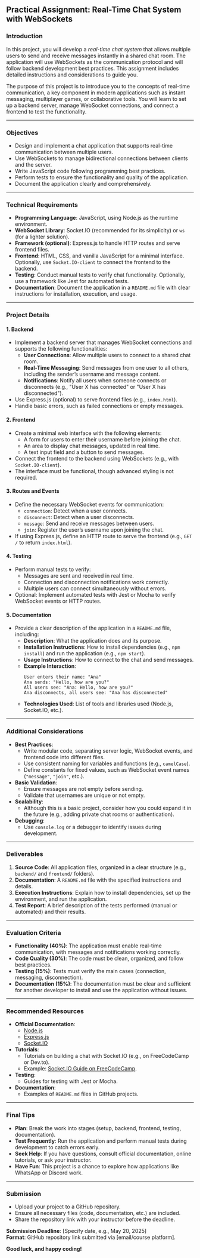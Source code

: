 ## **Practical Assignment: Real-Time Chat System with WebSockets**

### **Introduction**

In this project, you will develop a *real-time chat system* that allows multiple users to send and receive messages instantly in a shared chat room. The application will use WebSockets as the communication protocol and will follow backend development best practices. This assignment includes detailed instructions and considerations to guide you.

The purpose of this project is to introduce you to the concepts of real-time communication, a key component in modern applications such as instant messaging, multiplayer games, or collaborative tools. You will learn to set up a backend server, manage WebSocket connections, and connect a frontend to test the functionality.

---

### **Objectives**

- Design and implement a chat application that supports real-time communication between multiple users.
- Use WebSockets to manage bidirectional connections between clients and the server.
- Write JavaScript code following programming best practices.
- Perform tests to ensure the functionality and quality of the application.
- Document the application clearly and comprehensively.

---

### **Technical Requirements**

- **Programming Language**: JavaScript, using Node.js as the runtime environment.
- **WebSocket Library**: Socket.IO (recommended for its simplicity) or `ws` (for a lighter solution).
- **Framework (optional)**: Express.js to handle HTTP routes and serve frontend files.
- **Frontend**: HTML, CSS, and vanilla JavaScript for a minimal interface. Optionally, use `Socket.IO-client` to connect the frontend to the backend.
- **Testing**: Conduct manual tests to verify chat functionality. Optionally, use a framework like Jest for automated tests.
- **Documentation**: Document the application in a `README.md` file with clear instructions for installation, execution, and usage.

---

### **Project Details**

#### **1. Backend**
- Implement a backend server that manages WebSocket connections and supports the following functionalities:
  - **User Connections**: Allow multiple users to connect to a shared chat room.
  - **Real-Time Messaging**: Send messages from one user to all others, including the sender’s username and message content.
  - **Notifications**: Notify all users when someone connects or disconnects (e.g., "User X has connected" or "User X has disconnected").
- Use Express.js (optional) to serve frontend files (e.g., `index.html`).
- Handle basic errors, such as failed connections or empty messages.

#### **2. Frontend**
- Create a minimal web interface with the following elements:
  - A form for users to enter their username before joining the chat.
  - An area to display chat messages, updated in real time.
  - A text input field and a button to send messages.
- Connect the frontend to the backend using WebSockets (e.g., with `Socket.IO-client`).
- The interface must be functional, though advanced styling is not required.

#### **3. Routes and Events**
- Define the necessary WebSocket events for communication:
  - `connection`: Detect when a user connects.
  - `disconnect`: Detect when a user disconnects.
  - `message`: Send and receive messages between users.
  - `join`: Register the user’s username upon joining the chat.
- If using Express.js, define an HTTP route to serve the frontend (e.g., `GET /` to return `index.html`).

#### **4. Testing**
- Perform manual tests to verify:
  - Messages are sent and received in real time.
  - Connection and disconnection notifications work correctly.
  - Multiple users can connect simultaneously without errors.
- Optional: Implement automated tests with Jest or Mocha to verify WebSocket events or HTTP routes.

#### **5. Documentation**
- Provide a clear description of the application in a `README.md` file, including:
  - **Description**: What the application does and its purpose.
  - **Installation Instructions**: How to install dependencies (e.g., `npm install`) and run the application (e.g., `npm start`).
  - **Usage Instructions**: How to connect to the chat and send messages.
  - **Example Interaction**:
    ```
    User enters their name: "Ana"
    Ana sends: "Hello, how are you?"
    All users see: "Ana: Hello, how are you?"
    Ana disconnects, all users see: "Ana has disconnected"
    ```
  - **Technologies Used**: List of tools and libraries used (Node.js, Socket.IO, etc.).

---

### **Additional Considerations**

- **Best Practices**:
  - Write modular code, separating server logic, WebSocket events, and frontend code into different files.
  - Use consistent naming for variables and functions (e.g., `camelCase`).
  - Define constants for fixed values, such as WebSocket event names (`"message"`, `"join"`, etc.).
- **Basic Validation**:
  - Ensure messages are not empty before sending.
  - Validate that usernames are unique or not empty.
- **Scalability**:
  - Although this is a basic project, consider how you could expand it in the future (e.g., adding private chat rooms or authentication).
- **Debugging**:
  - Use `console.log` or a debugger to identify issues during development.

---

### **Deliverables**

1. **Source Code**: All application files, organized in a clear structure (e.g., `backend/` and `frontend/` folders).
2. **Documentation**: A `README.md` file with the specified instructions and details.
3. **Execution Instructions**: Explain how to install dependencies, set up the environment, and run the application.
4. **Test Report**: A brief description of the tests performed (manual or automated) and their results.

---

### **Evaluation Criteria**

- **Functionality (40%)**: The application must enable real-time communication, with messages and notifications working correctly.
- **Code Quality (30%)**: The code must be clean, organized, and follow best practices.
- **Testing (15%)**: Tests must verify the main cases (connection, messaging, disconnection).
- **Documentation (15%)**: The documentation must be clear and sufficient for another developer to install and use the application without issues.

---

### **Recommended Resources**

- **Official Documentation**:
  - [Node.js](https://nodejs.org/en/docs/)
  - [Express.js](https://expressjs.com/)
  - [Socket.IO](https://socket.io/docs/v4/)
- **Tutorials**:
  - Tutorials on building a chat with Socket.IO (e.g., on FreeCodeCamp or Dev.to).
  - Example: [Socket.IO Guide on FreeCodeCamp](https://www.freecodecamp.org/news/how-to-build-a-chat-app-with-socket-io-node-js/).
- **Testing**:
  - Guides for testing with Jest or Mocha.
- **Documentation**:
  - Examples of `README.md` files in GitHub projects.

---

### **Final Tips**

- **Plan**: Break the work into stages (setup, backend, frontend, testing, documentation).
- **Test Frequently**: Run the application and perform manual tests during development to catch errors early.
- **Seek Help**: If you have questions, consult official documentation, online tutorials, or ask your instructor.
- **Have Fun**: This project is a chance to explore how applications like WhatsApp or Discord work.

---

### **Submission**

- Upload your project to a GitHub repository.
- Ensure all necessary files (code, documentation, etc.) are included.
- Share the repository link with your instructor before the deadline.

**Submission Deadline**: [Specify date, e.g., May 20, 2025]  
**Format**: GitHub repository link submitted via [email/course platform].

**Good luck, and happy coding!**